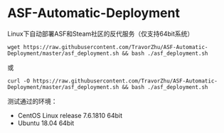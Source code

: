 # ASF-Automatic-Deployment
Linux下自动部署ASF和Steam社区的反代服务（仅支持64bit系统）

``` wget https://raw.githubusercontent.com/TravorZhu/ASF-Automatic-Deployment/master/asf_deployment.sh && bash ./asf_deployment.sh ```

或

``` curl -O https://raw.githubusercontent.com/TravorZhu/ASF-Automatic-Deployment/master/asf_deployment.sh && bash ./asf_deployment.sh ```

测试通过的环境：
- CentOS Linux release 7.6.1810 64bit
- Ubuntu 18.04 64bit
